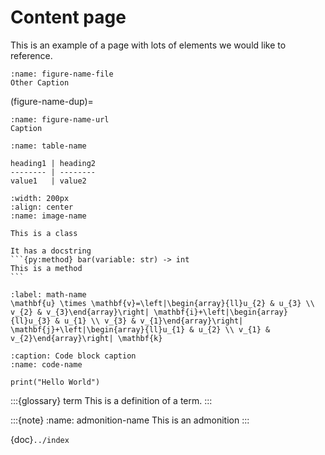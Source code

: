 # Content page

This is an example of a page with lots of elements we would like to reference.

```{figure} ../fun-fish.png
:name: figure-name-file
Other Caption
```

(figure-name-dup)=
```{figure} https://via.placeholder.com/150
:name: figure-name-url
Caption
```

```{table} Table caption
:name: table-name

heading1 | heading2
-------- | --------
value1   | value2
```

```{image} ../fun-fish.png
:width: 200px
:align: center
:name: image-name
```

````{py:class} Foo
This is a class

It has a docstring
```{py:method} bar(variable: str) -> int
This is a method
```
````

```{math}
:label: math-name
\mathbf{u} \times \mathbf{v}=\left|\begin{array}{ll}u_{2} & u_{3} \\ v_{2} & v_{3}\end{array}\right| \mathbf{i}+\left|\begin{array}{ll}u_{3} & u_{1} \\ v_{3} & v_{1}\end{array}\right| \mathbf{j}+\left|\begin{array}{ll}u_{1} & u_{2} \\ v_{1} & v_{2}\end{array}\right| \mathbf{k}
```

```{code-block}
:caption: Code block caption
:name: code-name

print("Hello World")
```

:::{glossary}
term
    This is a definition of a term.
:::

:::{note}
:name: admonition-name
This is an admonition
:::

{doc}`../index`
